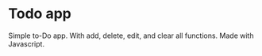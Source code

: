 # Todo app

Simple to-Do app. With add, delete, edit, and clear all functions. Made with Javascript.
